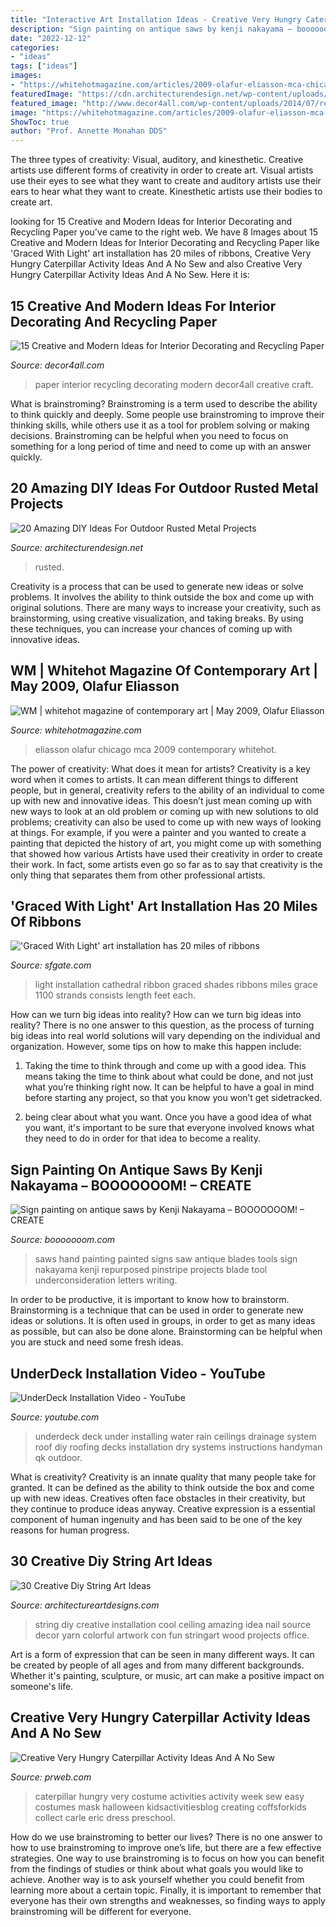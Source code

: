 ```yaml
---
title: "Interactive Art Installation Ideas - Creative Very Hungry Caterpillar Activity Ideas And A No Sew"
description: "Sign painting on antique saws by kenji nakayama – booooooom! – create"
date: "2022-12-12"
categories:
- "ideas"
tags: ["ideas"]
images:
- "https://whitehotmagazine.com/articles/2009-olafur-eliasson-mca-chicago/images/article_images/article_1847-2.jpg"
featuredImage: "https://cdn.architecturendesign.net/wp-content/uploads/2016/03/AD-Rusted-Metal-Projects-13.jpg"
featured_image: "http://www.decor4all.com/wp-content/uploads/2014/07/recycling-paper-art-craft-ideas-interior-decorating-15.jpg"
image: "https://whitehotmagazine.com/articles/2009-olafur-eliasson-mca-chicago/images/article_images/article_1847-2.jpg"
ShowToc: true
author: "Prof. Annette Monahan DDS"
---
```



The three types of creativity: Visual, auditory, and kinesthetic.
Creative artists use different forms of creativity in order to create art. Visual artists use their eyes to see what they want to create and auditory artists use their ears to hear what they want to create. Kinesthetic artists use their bodies to create art.

	

		
looking for 15 Creative and Modern Ideas for Interior Decorating and Recycling Paper you've came to the right web. We have 8 Images about 15 Creative and Modern Ideas for Interior Decorating and Recycling Paper like &#039;Graced With Light&#039; art installation has 20 miles of ribbons, Creative Very Hungry Caterpillar Activity Ideas And A No Sew and also Creative Very Hungry Caterpillar Activity Ideas And A No Sew. Here it is:
		
    
## 15 Creative And Modern Ideas For Interior Decorating And Recycling Paper

<img loading=lazy src="http://www.decor4all.com/wp-content/uploads/2014/07/recycling-paper-art-craft-ideas-interior-decorating-15.jpg" onerror="this.onerror=null;this.src='https://tse2.mm.bing.net/th?id=OIP.zu1W0C-St0m7e-CUmX-Y5wHaJ3&amp;pid=15.1';" alt="15 Creative and Modern Ideas for Interior Decorating and Recycling Paper">

_Source: decor4all.com_

>paper interior recycling decorating modern decor4all creative craft. 

	

What is brainstroming?
Brainstroming is a term used to describe the ability to think quickly and deeply. Some people use brainstroming to improve their thinking skills, while others use it as a tool for problem solving or making decisions. Brainstroming can be helpful when you need to focus on something for a long period of time and need to come up with an answer quickly.

    
## 20 Amazing DIY Ideas For Outdoor Rusted Metal Projects

<img loading=lazy src="https://cdn.architecturendesign.net/wp-content/uploads/2016/03/AD-Rusted-Metal-Projects-13.jpg" onerror="this.onerror=null;this.src='https://tse2.mm.bing.net/th?id=OIP._MK6xR5L8j2HPeiauWqB7QHaLG&amp;pid=15.1';" alt="20 Amazing DIY Ideas For Outdoor Rusted Metal Projects">

_Source: architecturendesign.net_

>rusted. 

	

Creativity is a process that can be used to generate new ideas or solve problems. It involves the ability to think outside the box and come up with original solutions. There are many ways to increase your creativity, such as brainstorming, using creative visualization, and taking breaks. By using these techniques, you can increase your chances of coming up with innovative ideas.

    
## WM | Whitehot Magazine Of Contemporary Art | May 2009, Olafur Eliasson

<img loading=lazy src="https://whitehotmagazine.com/articles/2009-olafur-eliasson-mca-chicago/images/article_images/article_1847-2.jpg" onerror="this.onerror=null;this.src='https://tse2.mm.bing.net/th?id=OIP.SIySVPQZodOe6q8_akyCkwHaLH&amp;pid=15.1';" alt="WM | whitehot magazine of contemporary art | May 2009, Olafur Eliasson">

_Source: whitehotmagazine.com_

>eliasson olafur chicago mca 2009 contemporary whitehot. 

	

The power of creativity: What does it mean for artists?
Creativity is a key word when it comes to artists. It can mean different things to different people, but in general, creativity refers to the ability of an individual to come up with new and innovative ideas. This doesn’t just mean coming up with new ways to look at an old problem or coming up with new solutions to old problems; creativity can also be used to come up with new ways of looking at things. For example, if you were a painter and you wanted to create a painting that depicted the history of art, you might come up with something that showed how various Artists have used their creativity in order to create their work. In fact, some artists even go so far as to say that creativity is the only thing that separates them from other professional artists.

    
## &#039;Graced With Light&#039; Art Installation Has 20 Miles Of Ribbons

<img loading=lazy src="https://s.hdnux.com/photos/25/52/12/5677727/5/rawImage.jpg" onerror="this.onerror=null;this.src='https://tse1.mm.bing.net/th?id=OIP.uNei5kXgAOVuN-O80c086QHaE7&amp;pid=15.1';" alt="&#039;Graced With Light&#039; art installation has 20 miles of ribbons">

_Source: sfgate.com_

>light installation cathedral ribbon graced shades ribbons miles grace 1100 strands consists length feet each. 

	

How can we turn big ideas into reality?
How can we turn big ideas into reality? There is no one answer to this question, as the process of turning big ideas into real world solutions will vary depending on the individual and organization. However, some tips on how to make this happen include:
1) Taking the time to think through and come up with a good idea. This means taking the time to think about what could be done, and not just what you’re thinking right now. It can be helpful to have a goal in mind before starting any project, so that you know you won’t get sidetracked.

2) being clear about what you want. Once you have a good idea of what you want, it's important to be sure that everyone involved knows what they need to do in order for that idea to become a reality.

    
## Sign Painting On Antique Saws By Kenji Nakayama – BOOOOOOOM! – CREATE

<img loading=lazy src="http://www.booooooom.com/wp-content/uploads/2013/03/kenjinakayama-03.jpg" onerror="this.onerror=null;this.src='https://tse4.mm.bing.net/th?id=OIP.ySDqq_9dvYAAprLFjpw0nQHaJ4&amp;pid=15.1';" alt="Sign painting on antique saws by Kenji Nakayama – BOOOOOOOM! – CREATE">

_Source: booooooom.com_

>saws hand painting painted signs saw antique blades tools sign nakayama kenji repurposed pinstripe projects blade tool underconsideration letters writing. 

	

In order to be productive, it is important to know how to brainstorm. Brainstorming is a technique that can be used in order to generate new ideas or solutions. It is often used in groups, in order to get as many ideas as possible, but can also be done alone. Brainstorming can be helpful when you are stuck and need some fresh ideas.

    
## UnderDeck Installation Video - YouTube

<img loading=lazy src="https://i.ytimg.com/vi/HOmXttpl-Qk/hqdefault.jpg" onerror="this.onerror=null;this.src='https://tse1.mm.bing.net/th?id=OIP.hu2X15jNK7S5hVH9FVi0fAHaFj&amp;pid=15.1';" alt="UnderDeck Installation Video - YouTube">

_Source: youtube.com_

>underdeck deck under installing water rain ceilings drainage system roof diy roofing decks installation dry systems instructions handyman qk outdoor. 

	

What is creativity?
Creativity is an innate quality that many people take for granted. It can be defined as the ability to think outside the box and come up with new ideas. Creatives often face obstacles in their creativity, but they continue to produce ideas anyway. Creative expression is a essential component of human ingenuity and has been said to be one of the key reasons for human progress.

    
## 30 Creative Diy String Art Ideas

<img loading=lazy src="http://www.architectureartdesigns.com/wp-content/uploads/2013/08/1727.jpg" onerror="this.onerror=null;this.src='https://tse4.mm.bing.net/th?id=OIP.VB3p9J9CeI039HXZVZ_GFgHaLm&amp;pid=15.1';" alt="30 Creative Diy String Art Ideas">

_Source: architectureartdesigns.com_

>string diy creative installation cool ceiling amazing idea nail source decor yarn colorful artwork con fun stringart wood projects office. 

	

Art is a form of expression that can be seen in many different ways. It can be created by people of all ages and from many different backgrounds. Whether it's painting, sculpture, or music, art can make a positive impact on someone's life.

    
## Creative Very Hungry Caterpillar Activity Ideas And A No Sew

<img loading=lazy src="http://ww1.prweb.com/prfiles/2013/04/20/10651620/2.png" onerror="this.onerror=null;this.src='https://tse2.mm.bing.net/th?id=OIP.8Ps19hKDos9tNb7LGtv7fgHaLH&amp;pid=15.1';" alt="Creative Very Hungry Caterpillar Activity Ideas And A No Sew">

_Source: prweb.com_

>caterpillar hungry very costume activities activity week sew easy costumes mask halloween kidsactivitiesblog creating coffsforkids collect carle eric dress preschool. 

	

How do we use brainstroming to better our lives?
There is no one answer to how to use brainstroming to improve one’s life, but there are a few effective strategies. One way to use brainstroming is to focus on how you can benefit from the findings of studies or think about what goals you would like to achieve. Another way is to ask yourself whether you could benefit from learning more about a certain topic. Finally, it is important to remember that everyone has their own strengths and weaknesses, so finding ways to apply brainstroming will be different for everyone.

